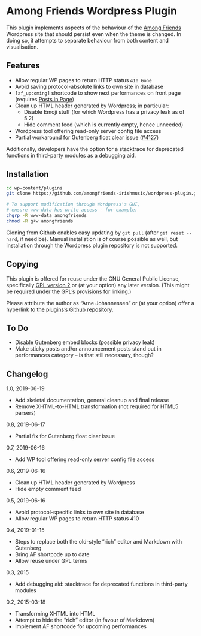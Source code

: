 Among Friends Wordpress Plugin
==============================

This plugin implements aspects of the behaviour of the [Among Friends][]
Wordpress site that should persist even when the theme is changed. In doing
so, it attempts to separate behaviour from both content and visualisation.

[Among Friends]: https://www.amongfriends.de/


Features
--------

- Allow regular WP pages to return HTTP status `410 Gone`
- Avoid saving protocol-absolute links to own site in database
- `[af_upcoming]` shortcode to show next performances on front page
  (requires [Posts in Page][])
- Clean up HTML header generated by Wordpress; in particular:
  - Disable Emoji stuff (for which Wordpress has a privacy leak as of 5.2)
  - Hide comment feed (which is currently empty, hence unneeded)
- Wordpress tool offering read-only server config file access
- Partial workaround for Gutenberg float clear issue ([#4127])

Additionally, developers have the option for a stacktrace for deprecated
functions in third-party modules as a debugging aid.

[Posts in Page]: https://ivycat.com/wordpress/wordpress-plugins/posts-in-page/
[#4127]: https://github.com/WordPress/gutenberg/issues/4127


Installation
------------

```sh
cd wp-content/plugins
git clone https://github.com/amongfriends-irishmusic/wordpress-plugin.git amongfriends

# To support modification through Wordpress's GUI,
# ensure www-data has write access - for example:
chgrp -R www-data amongfriends
chmod -R g+w amongfriends
```

Cloning from Github enables easy updating by `git pull` (after `git reset
--hard`, if need be). Manual installation is of course possible as well,
but installation through the Wordpress plugin repository is not supported.


Copying
-------

This plugin is offered for reuse under the GNU General Public License,
specifically [GPL version 2][] or (at your option) any later version.
(This might be required under the GPL’s provisions for linking.)

Please attribute the author as “Arne Johannessen” or (at your option)
offer a hyperlink to [the plugins’s Github repository][].

[GPL version 2]: https://github.com/amongfriends-irishmusic/wordpress-plugin/blob/master/LICENSE
[the plugins’s Github repository]: https://github.com/amongfriends-irishmusic/wordpress-plugin


To Do
-----

- Disable Gutenberg embed blocks (possible privacy leak)
- Make sticky posts and/or announcement posts stand out in performances
  category – is that still necessary, though?


Changelog
---------

1.0, 2019-06-19
- Add skeletal documentation, general cleanup and final release
- Remove XHTML-to-HTML transformation (not required for HTML5 parsers)

0.8, 2019-06-17
- Partial fix for Gutenberg float clear issue 

0.7, 2019-06-16
- Add WP tool offering read-only server config file access

0.6, 2019-06-16
- Clean up HTML header generated by Wordpress
- Hide empty comment feed

0.5, 2019-06-16
- Avoid protocol-specific links to own site in database
- Allow regular WP pages to return HTTP status 410

0.4, 2019-01-15
- Steps to replace both the old-style “rich” editor and Markdown with Gutenberg
- Bring AF shortcode up to date
- Allow reuse under GPL terms

0.3, 2015
- Add debugging aid: stacktrace for deprecated functions in third-party modules

0.2, 2015-03-18
- Transforming XHTML into HTML
- Attempt to hide the “rich” editor (in favour of Markdown)
- Implement AF shortcode for upcoming performances
